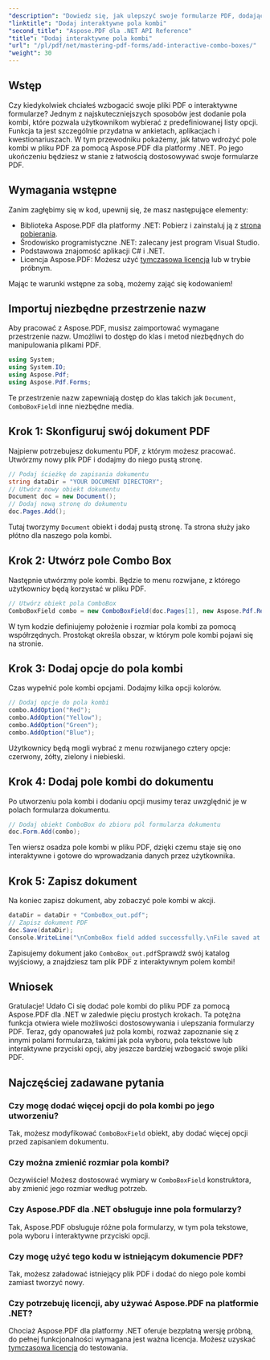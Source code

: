 ```yaml
---
"description": "Dowiedz się, jak ulepszyć swoje formularze PDF, dodając interaktywne pola kombi za pomocą Aspose.PDF dla platformy .NET. Ten przewodnik krok po kroku obejmuje wszystko, od konfiguracji dokumentu po zapisywanie pliku PDF z przyjaznymi dla użytkownika opcjami rozwijanymi."
"linktitle": "Dodaj interaktywne pola kombi"
"second_title": "Aspose.PDF dla .NET API Reference"
"title": "Dodaj interaktywne pola kombi"
"url": "/pl/pdf/net/mastering-pdf-forms/add-interactive-combo-boxes/"
"weight": 30
---
```


## Wstęp

Czy kiedykolwiek chciałeś wzbogacić swoje pliki PDF o interaktywne formularze? Jednym z najskuteczniejszych sposobów jest dodanie pola kombi, które pozwala użytkownikom wybierać z predefiniowanej listy opcji. Funkcja ta jest szczególnie przydatna w ankietach, aplikacjach i kwestionariuszach. W tym przewodniku pokażemy, jak łatwo wdrożyć pole kombi w pliku PDF za pomocą Aspose.PDF dla platformy .NET. Po jego ukończeniu będziesz w stanie z łatwością dostosowywać swoje formularze PDF.

## Wymagania wstępne

Zanim zagłębimy się w kod, upewnij się, że masz następujące elementy:

- Biblioteka Aspose.PDF dla platformy .NET: Pobierz i zainstaluj ją z [strona pobierania](https://releases.aspose.com/pdf/net/).
- Środowisko programistyczne .NET: zalecany jest program Visual Studio.
- Podstawowa znajomość aplikacji C# i .NET.
- Licencja Aspose.PDF: Możesz użyć [tymczasowa licencja](https://purchase.aspose.com/temporary-license/) lub w trybie próbnym.

Mając te warunki wstępne za sobą, możemy zająć się kodowaniem!

## Importuj niezbędne przestrzenie nazw

Aby pracować z Aspose.PDF, musisz zaimportować wymagane przestrzenie nazw. Umożliwi to dostęp do klas i metod niezbędnych do manipulowania plikami PDF.

```csharp
using System;
using System.IO;
using Aspose.Pdf;
using Aspose.Pdf.Forms;
```

Te przestrzenie nazw zapewniają dostęp do klas takich jak `Document`, `ComboBoxField`i inne niezbędne media.

## Krok 1: Skonfiguruj swój dokument PDF

Najpierw potrzebujesz dokumentu PDF, z którym możesz pracować. Utwórzmy nowy plik PDF i dodajmy do niego pustą stronę.

```csharp
// Podaj ścieżkę do zapisania dokumentu
string dataDir = "YOUR DOCUMENT DIRECTORY";
// Utwórz nowy obiekt dokumentu
Document doc = new Document();
// Dodaj nową stronę do dokumentu
doc.Pages.Add();
```

Tutaj tworzymy `Document` obiekt i dodaj pustą stronę. Ta strona służy jako płótno dla naszego pola kombi.

## Krok 2: Utwórz pole Combo Box

Następnie utwórzmy pole kombi. Będzie to menu rozwijane, z którego użytkownicy będą korzystać w pliku PDF.

```csharp
// Utwórz obiekt pola ComboBox
ComboBoxField combo = new ComboBoxField(doc.Pages[1], new Aspose.Pdf.Rectangle(100, 600, 150, 616));
```

W tym kodzie definiujemy położenie i rozmiar pola kombi za pomocą współrzędnych. Prostokąt określa obszar, w którym pole kombi pojawi się na stronie.

## Krok 3: Dodaj opcje do pola kombi

Czas wypełnić pole kombi opcjami. Dodajmy kilka opcji kolorów.

```csharp
// Dodaj opcje do pola kombi
combo.AddOption("Red");
combo.AddOption("Yellow");
combo.AddOption("Green");
combo.AddOption("Blue");
```

Użytkownicy będą mogli wybrać z menu rozwijanego cztery opcje: czerwony, żółty, zielony i niebieski.

## Krok 4: Dodaj pole kombi do dokumentu

Po utworzeniu pola kombi i dodaniu opcji musimy teraz uwzględnić je w polach formularza dokumentu.

```csharp
// Dodaj obiekt ComboBox do zbioru pól formularza dokumentu
doc.Form.Add(combo);
```

Ten wiersz osadza pole kombi w pliku PDF, dzięki czemu staje się ono interaktywne i gotowe do wprowadzania danych przez użytkownika.

## Krok 5: Zapisz dokument

Na koniec zapisz dokument, aby zobaczyć pole kombi w akcji.

```csharp
dataDir = dataDir + "ComboBox_out.pdf";
// Zapisz dokument PDF
doc.Save(dataDir);
Console.WriteLine("\nComboBox field added successfully.\nFile saved at " + dataDir);
```

Zapisujemy dokument jako `ComboBox_out.pdf`Sprawdź swój katalog wyjściowy, a znajdziesz tam plik PDF z interaktywnym polem kombi!

## Wniosek

Gratulacje! Udało Ci się dodać pole kombi do pliku PDF za pomocą Aspose.PDF dla .NET w zaledwie pięciu prostych krokach. Ta potężna funkcja otwiera wiele możliwości dostosowywania i ulepszania formularzy PDF. Teraz, gdy opanowałeś już pola kombi, rozważ zapoznanie się z innymi polami formularza, takimi jak pola wyboru, pola tekstowe lub interaktywne przyciski opcji, aby jeszcze bardziej wzbogacić swoje pliki PDF.

## Najczęściej zadawane pytania

### Czy mogę dodać więcej opcji do pola kombi po jego utworzeniu?
Tak, możesz modyfikować `ComboBoxField` obiekt, aby dodać więcej opcji przed zapisaniem dokumentu.

### Czy można zmienić rozmiar pola kombi?
Oczywiście! Możesz dostosować wymiary w `ComboBoxField` konstruktora, aby zmienić jego rozmiar według potrzeb.

### Czy Aspose.PDF dla .NET obsługuje inne pola formularzy?
Tak, Aspose.PDF obsługuje różne pola formularzy, w tym pola tekstowe, pola wyboru i interaktywne przyciski opcji.

### Czy mogę użyć tego kodu w istniejącym dokumencie PDF?
Tak, możesz załadować istniejący plik PDF i dodać do niego pole kombi zamiast tworzyć nowy.

### Czy potrzebuję licencji, aby używać Aspose.PDF na platformie .NET?
Chociaż Aspose.PDF dla platformy .NET oferuje bezpłatną wersję próbną, do pełnej funkcjonalności wymagana jest ważna licencja. Możesz uzyskać [tymczasowa licencja](https://purchase.aspose.com/temporary-license/) do testowania.